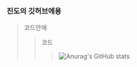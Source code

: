 ### 진도의 깃허브에용
> 코드안에
>> 코드
>>>![Anurag's GitHub stats](https://github-readme-stats.vercel.app/api?username=JindoKim&show_icons=true&theme=highcontrast)

